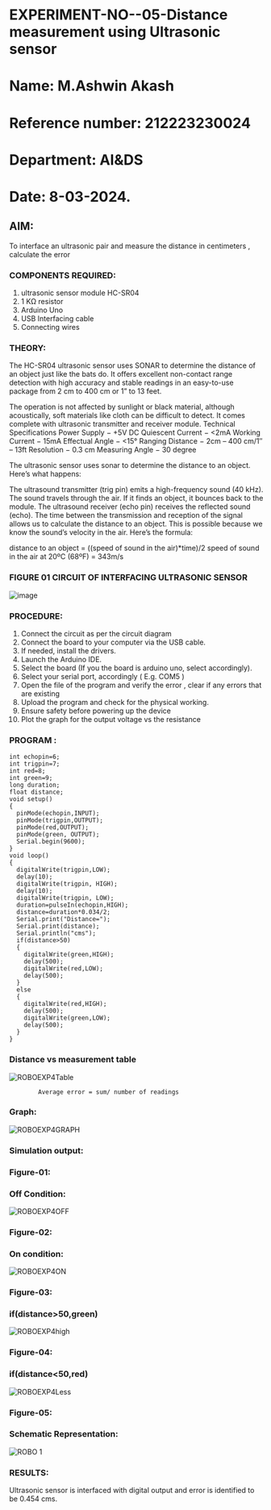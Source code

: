 # EXPERIMENT-NO--05-Distance measurement using Ultrasonic sensor
# Name: M.Ashwin Akash
# Reference number: 212223230024
# Department: AI&DS
# Date: 8-03-2024.

## AIM: 
To interface an ultrasonic pair and measure the distance in centimeters , calculate the error
 
### COMPONENTS REQUIRED:
1.	ultrasonic sensor module HC-SR04
2.	1 KΩ resistor 
3.	Arduino Uno 
4.	USB Interfacing cable 
5.	Connecting wires 


### THEORY: 
The HC-SR04 ultrasonic sensor uses SONAR to determine the distance of an object just like the bats do. It offers excellent non-contact range detection with high accuracy and stable readings in an easy-to-use package from 2 cm to 400 cm or 1” to 13 feet.

The operation is not affected by sunlight or black material, although acoustically, soft materials like cloth can be difficult to detect. It comes complete with ultrasonic transmitter and receiver module.
Technical Specifications
Power Supply − +5V DC
Quiescent Current − <2mA
Working Current − 15mA
Effectual Angle − <15°
Ranging Distance − 2cm – 400 cm/1″ – 13ft
Resolution − 0.3 cm
Measuring Angle − 30 degree

The ultrasonic sensor uses sonar to determine the distance to an object. Here’s what happens:

The ultrasound transmitter (trig pin) emits a high-frequency sound (40 kHz).
The sound travels through the air. If it finds an object, it bounces back to the module.
The ultrasound receiver (echo pin) receives the reflected sound (echo).
The time between the transmission and reception of the signal allows us to calculate the distance to an object. This is possible because we know the sound’s velocity in the air. Here’s the formula:

distance to an object = ((speed of sound in the air)*time)/2
speed of sound in the air at 20ºC (68ºF) = 343m/s

### FIGURE 01 CIRCUIT OF INTERFACING ULTRASONIC SENSOR 


![image](https://user-images.githubusercontent.com/36288975/166430594-5adb4ca9-5a42-4781-a7e6-7236b3766a85.png)



### PROCEDURE:
1.	Connect the circuit as per the circuit diagram 
2.	Connect the board to your computer via the USB cable.
3.	If needed, install the drivers.
4.	Launch the Arduino IDE.
5.	Select the board (If you the board is arduino uno, select accordingly).
6.	Select your serial port, accordingly ( E.g. COM5 )
7.	Open the file of the program  and verify the error , clear if any errors that are existing 
8.	Upload the program and check for the physical working. 
9.	Ensure safety before powering up the device 
10.	Plot the graph for the output voltage vs the resistance 


### PROGRAM :
```
int echopin=6;
int trigpin=7;
int red=8;
int green=9;
long duration;
float distance;
void setup()
{
  pinMode(echopin,INPUT);
  pinMode(trigpin,OUTPUT);
  pinMode(red,OUTPUT);
  pinMode(green, OUTPUT);
  Serial.begin(9600);
}
void loop()
{
  digitalWrite(trigpin,LOW);
  delay(10);
  digitalWrite(trigpin, HIGH);
  delay(10); 
  digitalWrite(trigpin, LOW);
  duration=pulseIn(echopin,HIGH);
  distance=duration*0.034/2;
  Serial.print("Distance=");
  Serial.print(distance);
  Serial.println("cms");
  if(distance>50)
  {
    digitalWrite(green,HIGH);
    delay(500);
    digitalWrite(red,LOW);
    delay(500);
  }
  else
  {
    digitalWrite(red,HIGH);
    delay(500);
    digitalWrite(green,LOW);
    delay(500);
  }
}
```





### Distance vs measurement table 

![ROBOEXP4Table](https://github.com/AshwinAkash24/Experiment--04-Interfacing-digital-output-with-arduino-ultrasonic-sensor/assets/144979248/3d3fcf14-56f3-40b9-bef9-afa85a9fbcf4)
		
			
			Average error = sum/ number of readings 
### Graph:
![ROBOEXP4GRAPH](https://github.com/AshwinAkash24/Experiment--04-Interfacing-digital-output-with-arduino-ultrasonic-sensor/assets/144979248/604209e8-de3e-4339-8bde-7ca6f1911d3d)

 
### Simulation output:
### Figure-01: 
### Off Condition:
![ROBOEXP4OFF](https://github.com/AshwinAkash24/Experiment--04-Interfacing-digital-output-with-arduino-ultrasonic-sensor/assets/144979248/516e76e6-54cc-4be4-80d4-552b81c25752)
### Figure-02:
### On condition:
![ROBOEXP4ON](https://github.com/AshwinAkash24/Experiment--04-Interfacing-digital-output-with-arduino-ultrasonic-sensor/assets/144979248/6df0a54a-ec77-4971-ac01-cc97c5f00d7a)
### Figure-03:
### if(distance>50,green)
![ROBOEXP4high](https://github.com/AshwinAkash24/Experiment--04-Interfacing-digital-output-with-arduino-ultrasonic-sensor/assets/144979248/ced1c989-c682-460f-a5b5-c4ba81a60bc8)
### Figure-04:
### if(distance<50,red)
![ROBOEXP4Less](https://github.com/AshwinAkash24/Experiment--04-Interfacing-digital-output-with-arduino-ultrasonic-sensor/assets/144979248/32b645dc-5e26-4aad-ac82-494c0afe5305)
### Figure-05:
### Schematic Representation:
![ROBO 1](https://github.com/AshwinAkash24/Experiment--04-Interfacing-digital-output-with-arduino-ultrasonic-sensor/assets/144979248/62120750-e3d0-4eae-8c36-ac0ed125614c)





### RESULTS:
Ultrasonic sensor is interfaced with digital output and error is identified to be 0.454 cms.



 
